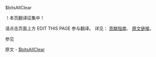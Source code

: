  $bitsAllClear

 ！本页翻译征集中！

请点击页面上方 EDIT THIS PAGE 参与翻译。
详见：
[贡献指南]( https://github.com/JinMuInfo/MongoDB-Manual-zh/blob/master/CONTRIBUTING.md )、
[原文链接](  https://docs.mongodb.com/manual/reference/operator/query/bitsAllClear/  )。

 参见

原文 - [$bitsAllClear]( https://docs.mongodb.com/manual/reference/operator/query/bitsAllClear/ )

